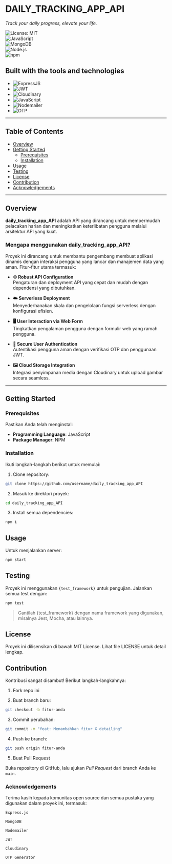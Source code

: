 # DAILY_TRACKING_APP_API

_Track your daily progress, elevate your life._

![License: MIT](https://img.shields.io/badge/license-MIT-blue.svg)  
![JavaScript](https://img.shields.io/badge/code-JavaScript-yellow)  
![MongoDB](https://img.shields.io/badge/database-MongoDB-green)  
![Node.js](https://img.shields.io/badge/runtime-Node.js-brightgreen)  
![npm](https://img.shields.io/badge/package-npm-red)

## Built with the tools and technologies

- ![ExpressJS](https://img.shields.io/badge/Express.js-000?logo=express&logoColor=white)
- ![JWT](https://img.shields.io/badge/JWT-black?logo=jsonwebtokens)
- ![Cloudinary](https://img.shields.io/badge/Cloudinary-blue?logo=cloudinary)
- ![JavaScript](https://img.shields.io/badge/JavaScript-yellow?logo=javascript)
- ![Nodemailer](https://img.shields.io/badge/Nodemailer-green?logo=nodemailer)
- ![OTP](https://img.shields.io/badge/OTP-secure-lightgrey)

---

## Table of Contents

- [Overview](#overview)
- [Getting Started](#getting-started)
  - [Prerequisites](#prerequisites)
  - [Installation](#installation)
- [Usage](#usage)
- [Testing](#testing)
- [License](#license)
- [Contribution](#contribution)
- [Acknowledgements](#acknowledgements)

---

## Overview

**daily_tracking_app_API** adalah API yang dirancang untuk mempermudah pelacakan harian dan meningkatkan keterlibatan pengguna melalui arsitektur API yang kuat.

### Mengapa menggunakan daily_tracking_app_API?

Proyek ini dirancang untuk membantu pengembang membuat aplikasi dinamis dengan interaksi pengguna yang lancar dan manajemen data yang aman. Fitur-fitur utama termasuk:

- **⚙️ Robust API Configuration**  
  Pengaturan dan deployment API yang cepat dan mudah dengan dependensi yang dibutuhkan.

- **☁️ Serverless Deployment**  
  Menyederhanakan skala dan pengelolaan fungsi serverless dengan konfigurasi efisien.

- **🖥 User Interaction via Web Form**  
  Tingkatkan pengalaman pengguna dengan formulir web yang ramah pengguna.

- **🔐 Secure User Authentication**  
  Autentikasi pengguna aman dengan verifikasi OTP dan penggunaan JWT.

- **🖼 Cloud Storage Integration**  
  Integrasi penyimpanan media dengan Cloudinary untuk upload gambar secara seamless.

---

## Getting Started

### Prerequisites

Pastikan Anda telah menginstal:

- **Programming Language**: JavaScript
- **Package Manager**: NPM

### Installation

Ikuti langkah-langkah berikut untuk memulai:

1. Clone repository:

```bash
git clone https://github.com/username/daily_tracking_app_API
```

2. Masuk ke direktori proyek:

```bash
cd daily_tracking_app_API
```

3. Install semua dependencies:

```bash
npm i
```

## Usage

Untuk menjalankan server:

```bash
npm start
```

## Testing

Proyek ini menggunakan `{test_framework}` untuk pengujian. Jalankan semua test dengan:

```bash
npm test
```

<blockquote>Gantilah {test_framework} dengan nama framework yang digunakan, misalnya Jest, Mocha, atau lainnya.</blockquote/>

## License

Proyek ini dilisensikan di bawah MIT License. Lihat file LICENSE untuk detail lengkap.

## Contribution

Kontribusi sangat disambut! Berikut langkah-langkahnya:

1. Fork repo ini

2. Buat branch baru:

```bash
git checkout -b fitur-anda
```

3. Commit perubahan:

```bash
git commit -m "feat: Menambahkan fitur X detailing"
```

4. Push ke branch:

```bash
git push origin fitur-anda
```

5. Buat Pull Request

Buka repository di GitHub, lalu ajukan *Pull Request* dari branch Anda ke `main`.

### Acknowledgements

Terima kasih kepada komunitas open source dan semua pustaka yang digunakan dalam proyek ini, termasuk:

    Express.js

    MongoDB

    Nodemailer

    JWT

    Cloudinary

    OTP Generator
